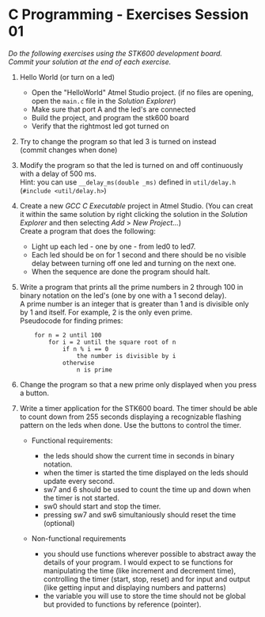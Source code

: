 # C Programming - Exercises Session 01

*Do the following exercises using the STK600 development board.  
Commit your solution at the end of each exercise.*

1. Hello World (or turn on a led)
    * Open the "HelloWorld" Atmel Studio project. (if no files are opening, open the `main.c` file in the *Solution Explorer*)
    * Make sure that port A and the led's are connected
    * Build the project, and program the stk600 board
    * Verify that the rightmost led got turned on

1. Try to change the program so that led 3 is turned on instead  
    (commit changes when done)

1. Modify the program so that the led is turned on and off continuously with a delay of 500 ms.  
    Hint: you can use `__delay_ms(double _ms)` defined in `util/delay.h` (`#include <util/delay.h>`)  

1. Create a new *GCC C Executable* project in Atmel Studio. (You can creat it within the same solution by right clicking the solution in the *Solution Explorer* and then selecting *Add* > *New Project...*)  
Create a program that does the following:
    * Light up each led - one by one - from led0 to led7.
    * Each led should be on for 1 second and there should be no visible delay between turning off one led and turning on the next one.
    * When the sequence are done the program should halt.

1. Write a program that prints all the prime numbers in 2 through 100 in binary notation on the led's (one by one with a 1 second delay).   
A prime number is an integer that is greater than 1 and is divisible only by 1 and itself. For example, 2 is the only even prime.  
Pseudocode for finding primes:  
    ```
        for n = 2 until 100 
            for i = 2 until the square root of n 
                if n % i == 0 
                    the number is divisible by i 
                otherwise 
                    n is prime
    ```

1. Change the program so that a new prime only displayed when you press a button.

1. Write a timer application for the STK600 board. The timer should be able to count down from 255 seconds displaying a recognizable flashing pattern on the leds when done. Use the buttons to control the timer.  

    * Functional requirements:
        * the leds should show the current time in seconds in binary notation.
        * when the timer is started the time displayed on the leds should update every second.
        * sw7 and 6 should be used to count the time up and down when the timer is not started.
        * sw0 should start and stop the timer.
        * pressing sw7 and sw6 simultaniously should reset the time (optional)

    * Non-functional requirements
        * you should use functions wherever possible to abstract away the details of your program. I would expect to se functions for manipulating the time (like increment and decrement time), controlling the timer (start, stop, reset) and for input and output (like getting input and displaying numbers and patterns)
        * the variable you will use to store the time should not be global but provided to functions by reference (pointer).
        